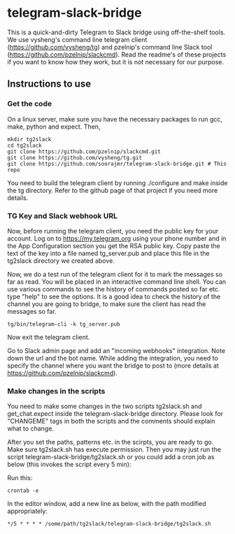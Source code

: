 # telegram-slack-bridge

This is a quick-and-dirty Telegram to Slack bridge using off-the-shelf tools. We use vysheng's command line telegram client (https://github.com/vysheng/tg) and pzelnip's command line Slack tool (https://github.com/pzelnip/slackcmd).  Read the readme's of these projects if you want to know how they work, but it is not necessary for our purpose.

## Instructions to use

### Get the code

On a linux server, make sure you have the necessary packages to run gcc, make, python and expect. Then,  

```text
mkdir tg2slack
cd tg2slack
git clone https://github.com/pzelnip/slackcmd.git
git clone https://github.com/vysheng/tg.git
git clone https://github.com/soorajmr/telegram-slack-bridge.git # This repo
```

You need to build the telegram client by running ./configure and make inside the tg directory. Refer to the github page of that project if you need more details.  

### TG Key and Slack webhook URL 

Now, before running the telegram client, you need the public key for your account. Log on to https://my.telegram.org using your phone number and in the App Configuration section you get the RSA public key. Copy paste the text of the key into a file named tg_server.pub and place this file in the tg2slack directory we created above.  

Now, we do a test run of the telegram client for it to mark the messages so far as read. You will be placed in an interactive command line shell. You can use various commands to see the history of commands posted so far etc. type "help" to see the options. It is a good idea to check the history of the channel you are going to bridge, to make sure the client has read the messages so far.

```text
tg/bin/telegram-cli -k tg_server.pub
```

Now exit the telegram client.  

Go to Slack admin page and add an "incoming webhooks" integration. Note down the url and the bot name. While adding the integration, you need to specify the channel where you want the bridge to post to (more details at https://github.com/pzelnip/slackcmd).

### Make changes in the scripts

You need to make some changes in the two scripts tg2slack.sh and get_chat.expect inside the telegram-slack-bridge directory. Please look for "CHANGEME" tags in both the scripts and the comments should explain what to change.

After you set the paths, patterns etc. in the scirpts, you are ready to go. Make sure tg2slack.sh has execute permission. Then you may just run the script telegram-slack-bridge/tg2slack.sh or you could add a cron job as below (this invokes the script every 5 min):

Run this:

```text
crontab -e
```
In the editor window, add a new line as below, with the path modified appropriately:

```text
*/5 * * * * /some/path/tg2slack/telegram-slack-bridge/tg2slack.sh
```






